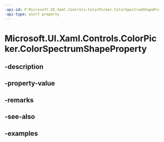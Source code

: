 ```yaml
---
-api-id: P:Microsoft.UI.Xaml.Controls.ColorPicker.ColorSpectrumShapeProperty
-api-type: winrt property
---
```


<!-- Property syntax.
public DependencyProperty ColorSpectrumShapeProperty { get; }
-->

# Microsoft.UI.Xaml.Controls.ColorPicker.ColorSpectrumShapeProperty

## -description

## -property-value

## -remarks

## -see-also

## -examples

